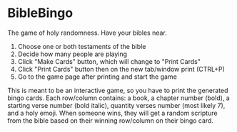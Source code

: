 # BibleBingo

The game of holy randomness. Have your bibles near.

1. Choose one or both testaments of the bible
2. Decide how many people are playing 
3. Click "Make Cards" button, which will change to "Print Cards"
4. Click "Print Cards" button then on the new tab/window print (CTRL+P)
5. Go to the game page after printing and start the game

This is meant to be an interactive game, so you have to print the generated bingo cards.
Each row/column contains: a book, a chapter number (bold), a starting verse number (bold italic), quantity verses number (most likely 7),  and a holy emoji.
When someone wins, they will get a random scripture from the bible based on their winning row/column on their bingo card.
